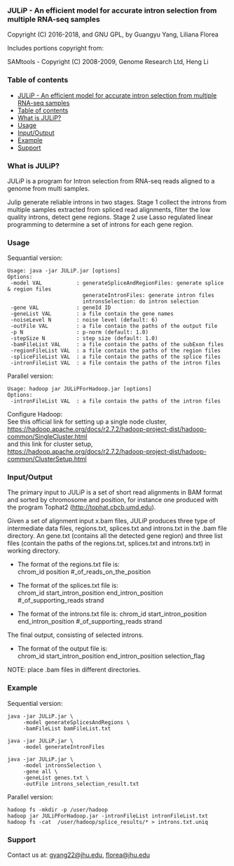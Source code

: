 ### <a name="julip"></a> JULiP - An efficient model for accurate intron selection from multiple RNA-seq samples

Copyright (C) 2016-2018, and GNU GPL, by Guangyu Yang, Liliana Florea

Includes portions copyright from:

SAMtools - Copyright (C) 2008-2009, Genome Research Ltd, Heng Li


### <a name="table-of-contents"></a> Table of contents

- [JULiP - An efficient model for accurate intron selection from multiple RNA-seq samples](#julip)  
- [Table of contents](#table-of-contents)  
- [What is JULiP?](#what-is-julip)  
- [Usage](#usage)  
- [Input/Output](#inputoutput)  
- [Example](#example)   
- [Support](#support)  


### <a name="what-is-julip"></a> What is JULiP?

JULiP is a program for Intron selection from RNA-seq reads aligned to a genome from multi samples. 

Julip generate reliable introns in two stages. Stage 1 collect the introns from multiple samples extracted from spliced read alignments, filter the low quality introns, detect gene regions. Stage 2 use Lasso regulated linear programming to determine a set of introns for each gene region.


### <a name="usage"></a> Usage

Sequantial version:  
```
Usage: java -jar JULiP.jar [options]  
Options:  
 -model VAL           : generateSpliceAndRegionFiles: generate splice & region files  
                        generateIntronFiles: generate intron files  
                        intronsSelection: do intron selection  
 -gene VAL            : geneId ID  
 -geneList VAL        : a file contain the gene names  
 -noiseLevel N        : noise level (default: 6)  
 -outFile VAL         : a file contain the paths of the output file  
 -p N                 : p-norm (default: 1.0)  
 -stepSize N          : step size (default: 1.0)  
 -bamFileList VAL     : a file contain the paths of the subExon files  
 -regionFileList VAL  : a file contain the paths of the region files  
 -spliceFileList VAL  : a file contain the paths of the splice files 
 -intronFileList VAL  : a file contain the paths of the intron files  
```
Parallel version:  
```
Usage: hadoop jar JULiPForHadoop.jar [options]  
Options:  
 -intronFileList VAL  : a file contain the paths of the intron files  
```
Configure Hadoop:  
See this official link for setting up a single node cluster,  
https://hadoop.apache.org/docs/r2.7.2/hadoop-project-dist/hadoop-common/SingleCluster.html  
and this link for cluster setup,  
https://hadoop.apache.org/docs/r2.7.2/hadoop-project-dist/hadoop-common/ClusterSetup.html  

### <a name="inputoutput"></a> Input/Output  
The primary input to JULiP is a set of short read alignments in BAM format and sorted by chromosome and position, for instance one produced with the program Tophat2 (http://tophat.cbcb.umd.edu).

Given a set of alignment input x.bam files, JULiP produces three type of intermediate data files, regions.txt, splices.txt and introns.txt in the .bam file directory. An gene.txt (contains all the detected gene region) and three list files (contain the paths of the regions.txt, splices.txt and introns.txt) in working directory.

- The format of the regions.txt file is:  
chrom_id position #_of_reads_on_the_position  

- The format of the splices.txt file is:  
chrom_id start_intron_position end_intron_position #_of_supporting_reads strand  

- The format of the introns.txt file is:
chrom_id start_intron_position end_intron_position #_of_supporting_reads strand

The final output, consisting of selected introns.
- The format of the output file is:  
chrom_id start_intron_position end_intron_position selection_flag

NOTE: place .bam files in different directories.


### <a name="example"></a> Example  
Sequential version:  
```
java -jar JULiP.jar \  
	 -model generateSplicesAndRegions \  
	 -bamFileList bamFileList.txt  

java -jar JULiP.jar \  
	 -model generateIntronFiles  

java -jar JULiP.jar \  
     -model intronsSelection \  
     -gene all \  
     -geneList genes.txt \  
     -outFile introns_selection_result.txt  
```
Parallel version:  
```
hadoop fs -mkdir -p /user/hadoop  
hadoop jar JULiPForHadoop.jar -intronFileList intronFileList.txt  
hadoop fs -cat  /user/hadoop/splice_results/* > introns.txt.uniq  
```

### <a name="support"></a> Support

Contact us at: gyang22@jhu.edu, florea@jhu.edu
